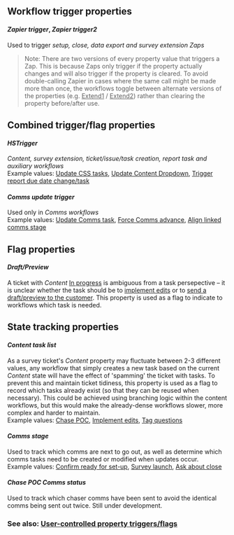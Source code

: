 ## Workflow trigger properties

#### *Zapier trigger*, *Zapier trigger2*
Used to trigger <i>setup, close, data export and survey extension Zaps</i>

> Note: There are two versions of every property value that triggers a Zap. This is because Zaps only trigger if the property actually changes and will also trigger if the property is cleared. To avoid double-calling Zapier in cases where the same call might be made more than once, the workflows toggle between alternate versions of the properties (e.g. <u>Extend1</u> / <u>Extend2</u>) rather than clearing the property before/after use.    

## Combined trigger/flag properties  

#### *HSTrigger*
<i>Content, survey extension, ticket/issue/task creation, report task and auxiliary workflows</i>  
Example values: <u>Update CSS tasks</u>, <u>Update Content Dropdown</u>, <u>Trigger report due date change/task</u>

#### *Comms update trigger*
Used only in <i>Comms workflows</i>  
Example values: <u>Update Comms task</u>, <u>Force Comms advance</u>, <u>Align linked comms stage</u>  

## Flag properties

#### *Draft/Preview*  
A ticket with *Content* <u>In progress</u> is ambiguous from a task persepective – it is unclear whether the task should be to <u>implement edits</u> or to <u>send a draft/preview to the customer</u>. This property is used as a flag to indicate to workflows which task is needed.  

## State tracking properties

#### *Content task list*
As a survey ticket's *Content* property may fluctuate between 2-3 different values, any workflow that simply creates a new task based on the current *Content* state will have the effect of 'spamming' the ticket with tasks. To prevent this and maintain ticket tidiness, this property is used as a flag to record which tasks already exist (so that they can be reused when necessary). This could be achieved using branching logic within the content workflows, but this would make the already-dense workflows slower, more complex and harder to maintain.  
Example values: <u>Chase POC</u>, <u>Implement edits</u>, <u>Tag questions</u>  

#### *Comms stage*
Used to track which comms are next to go out, as well as determine which comms tasks need to be created or modified when updates occur.  
Example values: <u>Confirm ready for set-up</u>, <u>Survey launch</u>, <u>Ask about close</u>  

#### *Chase POC Comms status*
Used to track which chaser comms have been sent to avoid the identical comms being sent out twice. Still under development.  

### See also: [User-controlled property triggers/flags](../articles/User-controlled-property-triggers-flags.md)  